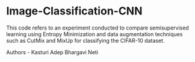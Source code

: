 # Image-Classification-CNN

This code refers to an experiment conducted to compare semisupervised learning using Entropy Minimization and data augmentation techniques such as CutMix and MixUp for classifying the CIFAR-10 dataset.

Authors -
Kasturi Adep
Bhargavi Neti
